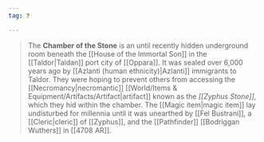 ```yaml
---
tag: ❓

---
```

> The **Chamber of the Stone** is an until recently hidden underground room beneath the [[House of the Immortal Son]] in the [[Taldor|Taldan]] port city of [[Oppara]]. It was sealed over 6,000 years ago by [[Azlanti (human ethnicity)|Azlanti]] immigrants to Taldor. They were hoping to prevent others from accessing the [[Necromancy|necromantic]] [[World/Items & Equipment/Artifacts/Artifact|artifact]] known as the *[[Zyphus Stone]]*, which they hid within the chamber. The [[Magic item|magic item]] lay undisturbed for millennia until it was unearthed by [[Fel Bustrani]], a [[Cleric|cleric]] of [[Zyphus]], and the [[Pathfinder]] [[Bodriggan Wuthers]] in [[4708 AR]].







